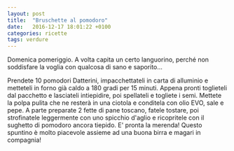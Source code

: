 ```yaml
---
layout: post
title:  "Bruschette al pomodoro"
date:   2016-12-17 18:01:22 +0100
categories: ricette
tags: verdure
---
```

Domenica pomeriggio. A volta capita un certo languorino, perché non soddisfare la voglia con qualcosa di sano e saporito…
<!--continua-->
Prendete 10 pomodori Datterini, impacchettateli in carta di alluminio e metteteli in forno già caldo a 180 gradi per 15 minuti. Appena pronti toglieteli dal pacchetto e lasciateli intiepidire, poi spellateli e togliete i semi. Mettete la polpa pulita che ne resterà in una ciotola e conditela con olio EVO, sale e pepe. A parte preparate 2 fette di pane toscano, fatele tostare, poi strofinatele leggermente con uno spicchio d'aglio e ricopritele con il sughetto di pomodoro ancora tiepido. E' pronta la merenda!
Questo spuntino è molto piacevole assieme ad una buona birra e magari in compagnia!